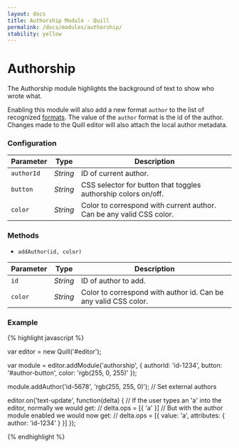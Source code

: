 ```yaml
---
layout: docs
title: Authorship Module - Quill
permalink: /docs/modules/authorship/
stability: yellow
---
```


# Authorship

The Authorship module highlights the background of text to show who wrote what.

<div class="quill-wrapper">
  <div id="authorship-editor" class="editor"></div>
</div>

<script src="/js/quill.js"></script>
<script>
var editor = new Quill('#authorship-editor');

var module = editor.addModule('authorship', {
  authorId: 'frodo',
  color: 'rgba(153,0,153,0.4)'
});

module.addAuthor('jrr', 'rgba(0,153,255,0.4)');
module.addAuthor('tolkien', 'rgba(255,153,51,0.4)');
module.enable();

editor.setContents({
  startLength: 0,
  ops: [
    { value: 'The ', attributes: { author: 'tolkien' } },
    { value: 'Balrog', attributes: { author: 'jrr' } },
    { value: ' reached the bridge. ', attributes: { author: 'tolkien' } },
    { value: 'Gandalf stood in the middle of the span, leaning on the staff in his left hand, but in his other hand Glamdring gleamed, cold and white. ', attributes: { author: 'tolkien' } },
    { value: 'His enemy halted again, facing him, and the shadow about it reached out like two vast wings. It raised the whip, and the thongs whined and cracked. Fire came from its nostrils.', attributes: { author: 'jrr' } },
    { value: ' But Gandalf stood firm.', attributes: { author: 'tolkien' } }
  ]
});
</script>

Enabling this module will also add a new format `author` to the list of recognized [formats](/docs/editor/formats/). The value of the `author` format is the id of the author. Changes made to the Quill editor will also attach the local author metadata.

### Configuration

| Parameter  | Type     | Description
|------------|----------|------------
| `authorId` | _String_ | ID of current author.
| `button`   | _String_ | CSS selector for button that toggles authorship colors on/off.
| `color`    | _String_ | Color to correspond with current author. Can be any valid CSS color.


### Methods

- `addAuthor(id, color)`

| Parameter | Type     | Description
|-----------|----------|------------
| `id`      | _String_ | ID of author to add.
| `color`   | _String_ | Color to correspond with author id. Can be any valid CSS color.


### Example

{% highlight javascript %}

var editor = new Quill('#editor');

var module = editor.addModule('authorship', {
  authorId: 'id-1234',
  button: '#author-button',
  color: 'rgb(255, 0, 255)'
});

module.addAuthor('id-5678', 'rgb(255, 255, 0)'); // Set external authors

editor.on('text-update', function(delta) {
  // If the user types an 'a' into the editor, normally we would get:
  //   delta.ops = [{ 'a' }]
  // But with the author module enabled we would now get:
  //   delta.ops = [{ value: 'a', attributes: { author: 'id-1234' } }]
});

{% endhighlight %}
